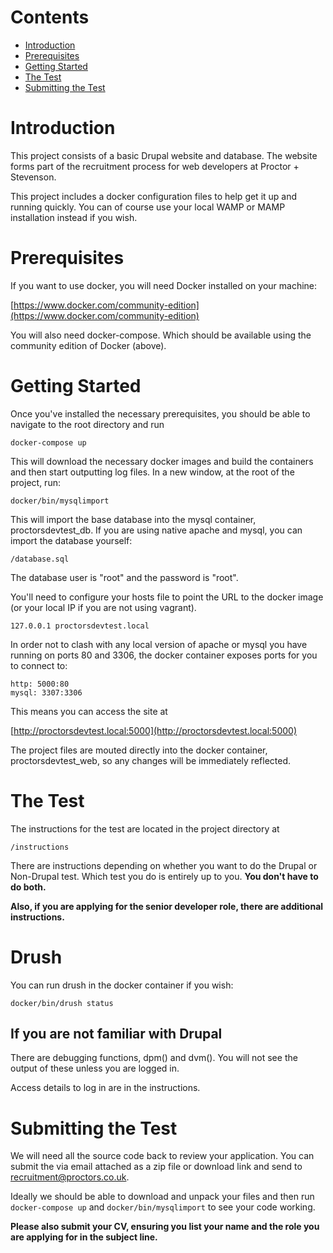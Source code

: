 # Contents

* [Introduction](#introduction)
* [Prerequisites](#prerequisites)
* [Getting Started](#getting-started)
* [The Test](#the-test)
* [Submitting the Test](#submitting)

<a name="introduction"></a>
# Introduction

This project consists of a basic Drupal website and database. The website forms part of the recruitment process for web developers at Proctor + Stevenson.

This project includes a docker configuration files to help get it up and running quickly. You can of course use your local WAMP or MAMP installation instead if you wish.

<a name="prerequisites"></a>
# Prerequisites

If you want to use docker, you will need Docker installed on your machine:

[https://www.docker.com/community-edition](https://www.docker.com/community-edition)

You will also need docker-compose. Which should be available using the community edition of Docker (above). 

<a name="getting-started"></a>
# Getting Started

Once you've installed the necessary prerequisites, you should be able to navigate to the root directory and run

```
docker-compose up
```

This will download the necessary docker images and build the containers and then start outputting log files. In a new window, at the root of the project, run:

```
docker/bin/mysqlimport
```

This will import the base database into the mysql container, proctorsdevtest_db. If you are using native apache and mysql, you can import the database yourself:

```
/database.sql
```

The database user is "root" and the password is "root".

You'll need to configure your hosts file to point the URL to the docker image (or your local IP if you are not using vagrant).

```
127.0.0.1 proctorsdevtest.local
```

In order not to clash with any local version of apache or mysql you have running on ports 80 and 3306, the docker container exposes ports for you to connect to:

```
http: 5000:80
mysql: 3307:3306
```

This means you can access the site at

[http://proctorsdevtest.local:5000](http://proctorsdevtest.local:5000)

The project files are mouted directly into the docker container, proctorsdevtest_web, so any changes will be immediately reflected.

<a name="the-test"></a>
# The Test

The instructions for the test are located in the project directory at

```
/instructions
```

There are instructions depending on whether you want to do the Drupal or Non-Drupal test. Which test you do is entirely up to you. **You don't have to do both.**

**Also, if you are applying for the senior developer role, there are additional instructions.** 

# Drush

You can run drush in the docker container if you wish:

```
docker/bin/drush status
```

## If you are not familiar with Drupal

There are debugging functions, dpm() and dvm(). You will not see the output of these unless you are logged in. 

Access details to log in are in the instructions.

<a name="submitting"></a>
# Submitting the Test

We will need all the source code back to review your application. You can submit the via email attached as a zip file or download link and send to [recruitment@proctors.co.uk](mailto:recruitment@proctors.co.uk).

Ideally we should be able to download and unpack your files and then run `docker-compose up` and `docker/bin/mysqlimport` to see your code working. 

**Please also submit your CV, ensuring you list your name and the role you are applying for in the subject line.**
